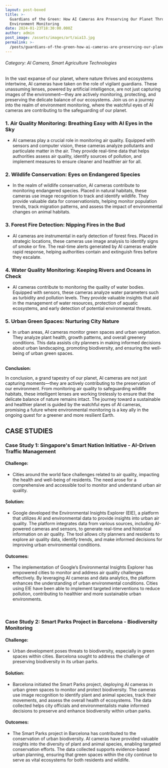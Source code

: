 ```yaml
---
layout: post-boxed
title: >-
  Guardians of the Green: How AI Cameras Are Preserving Our Planet Through
  Environment Monitoring
date: 2024-01-23T18:30:00.000Z
author: admin
post_image: /assets/images/art/aia13.jpg
permalink: >-
  /posts/guardians-of-the-green-how-ai-cameras-are-preserving-our-planet-through-environment-monitoring
---
```


###### Category: AI Camera, Smart Agriculture Technologies

In the vast expanse of our planet, where nature thrives and ecosystems intertwine, AI cameras have taken on the role of vigilant guardians. These unassuming lenses, powered by artificial intelligence, are not just capturing images of the environment—they are actively monitoring, protecting, and preserving the delicate balance of our ecosystems. Join us on a journey into the realm of environment monitoring, where the watchful eyes of AI cameras are contributing to the safeguarding of our planet.

### 1. Air Quality Monitoring: Breathing Easy with AI Eyes in the Sky

* AI cameras play a crucial role in monitoring air quality. Equipped with sensors and computer vision, these cameras analyze pollutants and particulate matter in the air. They provide real-time data that helps authorities assess air quality, identify sources of pollution, and implement measures to ensure cleaner and healthier air for all.

### 2. Wildlife Conservation: Eyes on Endangered Species

* In the realm of wildlife conservation, AI cameras contribute to monitoring endangered species. Placed in natural habitats, these cameras use image recognition to track and identify wildlife. They provide valuable data for conservationists, helping monitor population trends, track migration patterns, and assess the impact of environmental changes on animal habitats.

### 3. Forest Fire Detection: Nipping Fires in the Bud

* AI cameras are instrumental in early detection of forest fires. Placed in strategic locations, these cameras use image analysis to identify signs of smoke or fire. The real-time alerts generated by AI cameras enable rapid response, helping authorities contain and extinguish fires before they escalate.

### 4. Water Quality Monitoring: Keeping Rivers and Oceans in Check

* AI cameras contribute to monitoring the quality of water bodies. Equipped with sensors, these cameras analyze water parameters such as turbidity and pollution levels. They provide valuable insights that aid in the management of water resources, protection of aquatic ecosystems, and early detection of potential environmental threats.

### 5. Urban Green Spaces: Nurturing City Nature

* In urban areas, AI cameras monitor green spaces and urban vegetation. They analyze plant health, growth patterns, and overall greenery conditions. This data assists city planners in making informed decisions about urban landscaping, promoting biodiversity, and ensuring the well-being of urban green spaces.

<br>
<b>Conclusion:</b>
<p>
In conclusion, a grand tapestry of our planet, AI cameras are not just capturing moments—they are actively contributing to the preservation of our environment. From monitoring air quality to safeguarding wildlife habitats, these intelligent lenses are working tirelessly to ensure that the delicate balance of nature remains intact. The journey toward a sustainable and healthier planet is guided by the watchful eyes of AI cameras, promising a future where environmental monitoring is a key ally in the ongoing quest for a greener and more resilient Earth.
</p>

## CASE STUDIES

### Case Study 1: Singapore's Smart Nation Initiative - AI-Driven Traffic Management

#### Challenge:

* Cities around the world face challenges related to air quality, impacting the health and well-being of residents. The need arose for a comprehensive and accessible tool to monitor and understand urban air quality.

#### Solution:

* Google developed the Environmental Insights Explorer (EIE), a platform that utilizes AI and environmental data to provide insights into urban air quality. The platform integrates data from various sources, including AI-powered cameras and sensors, to generate real-time and historical information on air quality. The tool allows city planners and residents to explore air quality data, identify trends, and make informed decisions for improving urban environmental conditions.

#### Outcomes:

* The implementation of Google’s Environmental Insights Explorer has empowered cities to monitor and address air quality challenges effectively. By leveraging AI cameras and data analytics, the platform enhances the understanding of urban environmental conditions. Cities using EIE have been able to implement targeted interventions to reduce pollution, contributing to healthier and more sustainable urban environments.

<br>

### Case Study 2: Smart Parks Project in Barcelona - Biodiversity Monitoring

#### Challenge:

* Urban development poses threats to biodiversity, especially in green spaces within cities. Barcelona sought to address the challenge of preserving biodiversity in its urban parks.

#### Solution:

* Barcelona initiated the Smart Parks project, deploying AI cameras in urban green spaces to monitor and protect biodiversity. The cameras use image recognition to identify plant and animal species, track their movements, and assess the overall health of ecosystems. The data collected helps city officials and environmentalists make informed decisions to preserve and enhance biodiversity within urban parks.

#### Outcomes:

* The Smart Parks project in Barcelona has contributed to the conservation of urban biodiversity. AI cameras have provided valuable insights into the diversity of plant and animal species, enabling targeted conservation efforts. The data collected supports evidence-based urban planning, ensuring that green spaces within the city continue to serve as vital ecosystems for both residents and wildlife.
